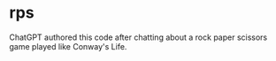 # rps
ChatGPT authored this code after chatting about a rock paper scissors game played like Conway's Life.

